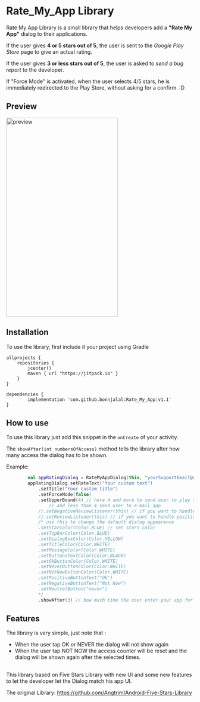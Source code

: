 # Rate_My_App Library


Rate My App Library is a small library that helps developers add a **"Rate My App"** dialog to their applications.

If the user gives **4 or 5 stars out of 5**, the user is sent to the *Google Play Store* page to give an actual rating.

If the user gives **3 or less stars out of 5**, the user is asked to *send a bug report* to the developer.

If "Force Mode" is activated, when the user selects 4/5 stars, he is immediately redirected to the Play Store, without asking for a confirm. :D

## Preview

<img src="https://user-images.githubusercontent.com/42393256/155017534-f9ddafe5-b5aa-4116-be42-852374a83963.png" alt="preview" width="300" height="533">


## Installation

To use the library, first include it your project using Gradle


    allprojects {
        repositories {
            jcenter()
            maven { url "https://jitpack.io" }
        }
    }

	dependencies {
	        implementation 'com.github.bonnjalal:Rate_My_App:v1.1'
	}



## How to use
To use this library just add this snippet in the `onCreate` of your activity.

The `showAfter(int numbersOfAccess)` method tells the library after how many access the dialog has to be shown.

Example:

```kotlin
        val appRatingDialog = RateMyAppDialog(this, "yourSupportEmail@gmail.com")
        appRatingDialog.setRateText("Your custom text")
            .setTitle("Your custom title")
            .setForceMode(false) 
            .setUpperBound(4) // here 4 and more to send user to play store
                // and less than 4 send user to e-mail app
            //.setNegativeReviewListener(this) // if you want to handle negative button manually
            //.setReviewListener(this) // if you want to handle positive button manually
            /* use this to change the default dialog appearence
            .setStarColor(Color.BLUE) // set stars color
            .setTopBarColor(Color.BLUE) 
            .setDialogBoxColor(Color.YELLOW)
            .setTitleColor(Color.WHITE)
            .setMessageColor(Color.WHITE)
            .setButtonsTextColor(Color.BLACK)
            .setOkButtonColor(Color.WHITE)
            .setNeverButtonColor(Color.WHITE)
            .setNotNowButtonColor(Color.WHITE)
            .setPositiveButtonText("Ok")
            .setNegativeButtonText("Not Now")
            .setNeutralButton("never")
            */
            .showAfter(3) // how much time the user enter your app for dialog to appear
```
## Features

The library is very simple, just note that :
* When the user tap OK or NEVER the dialog will not show again
* When the user tap NOT NOW the access counter will be reset and the dialog will be shown again after the selected times.

## 
   This library based on Five Stars Library with new UI and some new features to let the developer let the Dialog match his app UI.

   The original Library: https://github.com/Angtrim/Android-Five-Stars-Library
